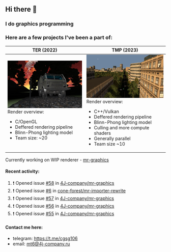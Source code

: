 ## Hi there 👋
### I do graphics programming
### Here are a few projects I've been a part of:  

TER (2022)            |  TMP (2023)
-------------------------|-------------------------
![](images/ter_screenshot_00_upscaled.webp) Render overview: <br><ul><li> C/OpenGL <li> Deffered rendering pipeline <li> Blinn-Phong lighting model <li> Team size: ~20 | ![](images/tmp_screenshot_01_upscaled.webp) Render overview: <br><ul><li> C++/Vulkan <li> Deffered rendering pipeline <li> Blinn-Phong lighting model <li> Culling and more compute shaders <li> Generally parallel <li> Team size ~10

Currently working on WIP renderer - [mr-graphics](https://github.com/4J-company/mr-graphics)  

#### Recent activity:
<!--START_SECTION:activity-->
1. ❗ Opened issue [#58](https://github.com/4J-company/mr-graphics/issues/58) in [4J-company/mr-graphics](https://github.com/4J-company/mr-graphics)
2. ❗ Opened issue [#6](https://github.com/cone-forest/mr-importer-rewrite/issues/6) in [cone-forest/mr-importer-rewrite](https://github.com/cone-forest/mr-importer-rewrite)
3. ❗ Opened issue [#57](https://github.com/4J-company/mr-graphics/issues/57) in [4J-company/mr-graphics](https://github.com/4J-company/mr-graphics)
4. ❗ Opened issue [#56](https://github.com/4J-company/mr-graphics/issues/56) in [4J-company/mr-graphics](https://github.com/4J-company/mr-graphics)
5. ❗ Opened issue [#55](https://github.com/4J-company/mr-graphics/issues/55) in [4J-company/mr-graphics](https://github.com/4J-company/mr-graphics)
<!--END_SECTION:activity-->

#### Contact me here:
 - telegram: https://t.me/cgsg106
 - email:    mt6@4j-company.ru
